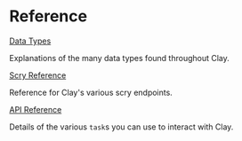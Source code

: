 # Reference

[Data Types](data-types)

Explanations of the many data types found throughout Clay.

[Scry Reference](scry)

Reference for Clay's various scry endpoints.

[API Reference](tasks)

Details of the various `task`s you can use to interact with Clay.

